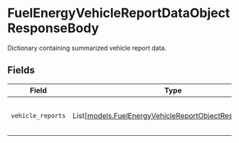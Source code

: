 # FuelEnergyVehicleReportDataObjectResponseBody

Dictionary containing summarized vehicle report data.


## Fields

| Field                                                                                                            | Type                                                                                                             | Required                                                                                                         | Description                                                                                                      |
| ---------------------------------------------------------------------------------------------------------------- | ---------------------------------------------------------------------------------------------------------------- | ---------------------------------------------------------------------------------------------------------------- | ---------------------------------------------------------------------------------------------------------------- |
| `vehicle_reports`                                                                                                | List[[models.FuelEnergyVehicleReportObjectResponseBody](../models/fuelenergyvehiclereportobjectresponsebody.md)] | :heavy_check_mark:                                                                                               | List of summarized vehicle reports.                                                                              |